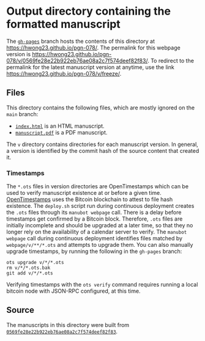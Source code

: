 # Output directory containing the formatted manuscript

The [`gh-pages`](https://github.com/hwong23/pgn-078/tree/gh-pages) branch hosts the contents of this directory at <https://hwong23.github.io/pgn-078/>.
The permalink for this webpage version is <https://hwong23.github.io/pgn-078/v/0569fe28e22b922eb76ae08a2c7f574deef82f83/>.
To redirect to the permalink for the latest manuscript version at anytime, use the link <https://hwong23.github.io/pgn-078/v/freeze/>.

## Files

This directory contains the following files, which are mostly ignored on the `main` branch:

+ [`index.html`](index.html) is an HTML manuscript.
+ [`manuscript.pdf`](manuscript.pdf) is a PDF manuscript.

The `v` directory contains directories for each manuscript version.
In general, a version is identified by the commit hash of the source content that created it.

### Timestamps

The `*.ots` files in version directories are OpenTimestamps which can be used to verify manuscript existence at or before a given time.
[OpenTimestamps](https://opentimestamps.org/) uses the Bitcoin blockchain to attest to file hash existence.
The `deploy.sh` script run during continuous deployment creates the `.ots` files through its `manubot webpage` call.
There is a delay before timestamps get confirmed by a Bitcoin block.
Therefore, `.ots` files are initially incomplete and should be upgraded at a later time, so that they no longer rely on the availability of a calendar server to verify.
The `manubot webpage` call during continuous deployment identifies files matched by `webpage/v/**/*.ots` and attempts to upgrade them.
You can also manually upgrade timestamps, by running the following in the `gh-pages` branch:

```shell
ots upgrade v/*/*.ots
rm v/*/*.ots.bak
git add v/*/*.ots
```

Verifying timestamps with the `ots verify` command requires running a local bitcoin node with JSON-RPC configured, at this time.

## Source

The manuscripts in this directory were built from
[`0569fe28e22b922eb76ae08a2c7f574deef82f83`](https://github.com/hwong23/pgn-078/commit/0569fe28e22b922eb76ae08a2c7f574deef82f83).
